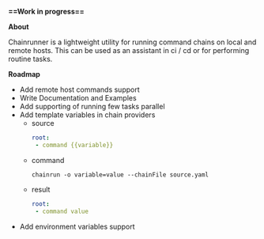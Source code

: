 **==Work in progress==**

**About**

Chainrunner is a lightweight utility for running command chains on local and remote hosts. This can be used as an assistant in ci / cd or for performing routine tasks.

**Roadmap**
 - Add remote host commands support
 - Write Documentation and Examples
 - Add supporting of running few tasks parallel
 - Add template variables in chain providers
   - source
        ```yaml
        root:
         - command {{variable}}
        ```
   - command
        ```shell script
        chainrun -o variable=value --chainFile source.yaml
        ```
   - result
       ```yaml
       root:
        - command value
       ```
 - Add environment variables support
